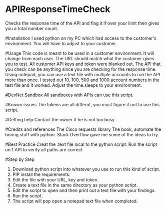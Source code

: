 # APIResponseTimeCheck
Checks the response time of the API and flag it if over your limit then gives you a total number count.

#Installation
I used python on my PC which had access to the customer's environment. You will have to adjust to your customer.

#Usage
This code is meant to be used in a customer environment. It will change from each user. The URL should match what the customer gives you to test. All customer API keys and token were blanked out. The API that you check can be anything since you are checking for the response time. Using notepad, you can use a text file with multiple accounts to run the API more than once. I tested out 10, 100, 500 and 1000 account numbers in the test file and it worked. Adjust the time.sleeps to your environment.

#DevNet Sandbox
All sandboxes with APIs can use this script.

#Known issues
The tokens are all differnt, you must figure it out to use this script.

#Getting help
Contact the owner if he is not too busy.

#Credits and references
The Cisco requests library
The book, automate the boring stuff with python.
Stack Overflow gave me some of the ideas to try.

#Best Practice
Creat the .text file local to the python script.
Run the script on 1 API to verify all paths are correct.

#Step by Step
1) Download python script into whatever you use to run this kind of script.
2) PIP install the requirements.
3) Edit the file with your URL, key and token.
4) Create a text file in the same directory as your python script.
5) Edit the script to open and then print out a text file with your findings.
6) Run the script.
7) The script will pop open a notepad text file when completed.
